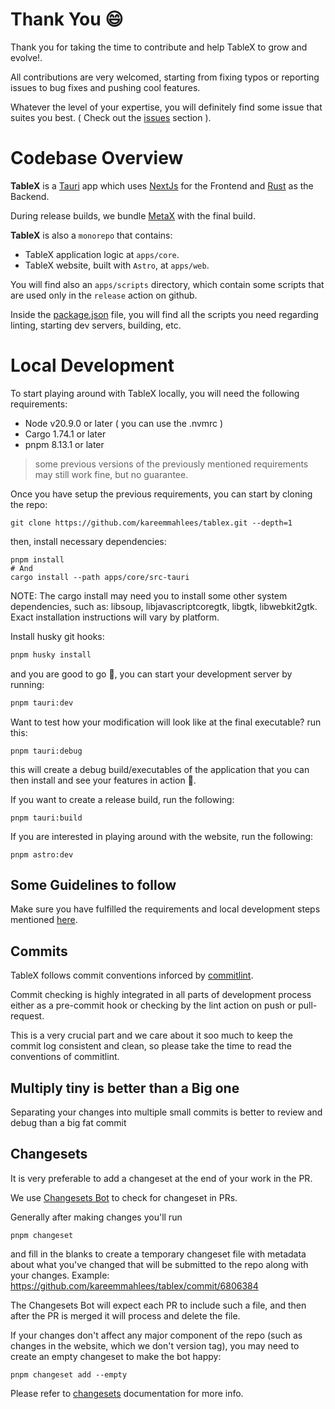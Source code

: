 # Thank You 😄

Thank you for taking the time to contribute and help TableX to grow and evolve!.

All contributions are very welcomed, starting from fixing typos or reporting issues to bug fixes and pushing cool features.

Whatever the level of your expertise, you will definitely find some issue that suites you best. ( Check out the [issues](https://github.com/kareemmahlees/tablex/issues) section ).

# Codebase Overview

**TableX** is a [Tauri](https://tauri.app/) app which uses [NextJs](https://nextjs.org/) for the Frontend and [Rust](https://www.rust-lang.org/) as the Backend.

During release builds, we bundle [MetaX](https://github.com/kareemmahlees/meta-x) with the final build.

**TableX** is also a `monorepo` that contains:

- TableX application logic at `apps/core`.
- TableX website, built with `Astro`, at `apps/web`.

You will find also an `apps/scripts` directory, which contain some scripts that are used only in the `release` action on github.

Inside the [package.json](../package.json) file, you will find all the scripts you need regarding linting, starting dev servers, building, etc.

# Local Development

To start playing around with TableX locally, you will need the following requirements:

- Node v20.9.0 or later ( you can use the .nvmrc )
- Cargo 1.74.1 or later
- pnpm 8.13.1 or later

> some previous versions of the previously mentioned requirements may still work fine, but no guarantee.

Once you have setup the previous requirements, you can start by cloning the repo:

```shell
git clone https://github.com/kareemmahlees/tablex.git --depth=1
```

then, install necessary dependencies:

```shell
pnpm install
# And
cargo install --path apps/core/src-tauri
```

NOTE: The cargo install may need you to install some other system dependencies, such as: libsoup, libjavascriptcoregtk, libgtk, libwebkit2gtk. Exact installation instructions will vary by platform.

Install husky git hooks:

```bash
pnpm husky install
```

and you are good to go 💫, you can start your development server by running:

```bash
pnpm tauri:dev
```

Want to test how your modification will look like at the final executable? run this:

```shell
pnpm tauri:debug
```

this will create a debug build/executables of the application that you can then install and see your features in action 🥳.

If you want to create a release build, run the following:

```shell
pnpm tauri:build
```

If you are interested in playing around with the website, run the following:

```shell
pnpm astro:dev
```

## Some Guidelines to follow

Make sure you have fulfilled the requirements and local development steps mentioned [here](#local-development).

## Commits

TableX follows commit conventions inforced by [commitlint](https://github.com/conventional-changelog/commitlint).

Commit checking is highly integrated in all parts of development process either as a pre-commit hook or checking by the lint action on push or pull-request.

This is a very crucial part and we care about it soo much to keep the commit log consistent and clean, so please take the time to read the conventions of commitlint.

## Multiply tiny is better than a Big one

Separating your changes into multiple small commits is better to review and debug than a big fat commit

## Changesets

It is very preferable to add a changeset at the end of your work in the PR.

We use [Changesets Bot](https://github.com/changesets/bot) to check for changeset in PRs.

Generally after making changes you'll run

```shell
pnpm changeset
```

and fill in the blanks to create a temporary changeset file with metadata about what you've changed that will be submitted to the repo along with your changes. Example: https://github.com/kareemmahlees/tablex/commit/6806384

The Changesets Bot will expect each PR to include such a file, and then after the PR is merged it will process and delete the file.

If your changes don't affect any major component of the repo (such as changes in the website, which we don't version tag), you may need to create an empty changeset to make the bot happy:

```shell
pnpm changeset add --empty
```

Please refer to [changesets](https://github.com/changesets/changesets) documentation for more info.
